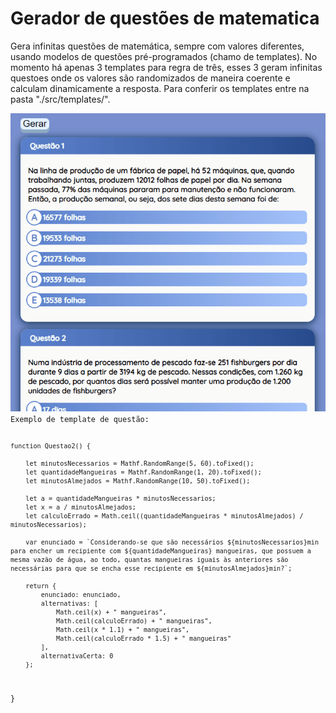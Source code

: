<h1>Gerador de questões de matematica</h1>
<p>Gera infinitas questões de matemática, sempre com valores diferentes, usando modelos de questões pré-programados (chamo de templates). No momento há apenas 3 templates para regra de três, esses 3 geram infinitas questoes onde os valores são randomizados de maneira coerente e calculam dinamicamente a resposta. Para conferir os templates entre na pasta "./src/templates/".</p>
<img src="https://github.com/LeonardoDaLuz/MQG-Gerador-de-Questoes-De-Matematica/blob/main/demonstracao/GifDemonstracaoGeracaoDeQuestoes.gif?raw=true" />

<code>
Exemplo de template de questão:

    function Questao2() {

        let minutosNecessarios = Mathf.RandomRange(5, 60).toFixed();
        let quantidadeMangueiras = Mathf.RandomRange(1, 20).toFixed();
        let minutosAlmejados = Mathf.RandomRange(10, 50).toFixed();

        let a = quantidadeMangueiras * minutosNecessarios;
        let x = a / minutosAlmejados;
        let calculoErrado = Math.ceil((quantidadeMangueiras * minutosAlmejados) / minutosNecessarios);

        var enunciado = `Considerando-se que são necessários ${minutosNecessarios}min para encher um recipiente com ${quantidadeMangueiras} mangueiras, que possuem a mesma vazão de água, ao todo, quantas mangueiras iguais às anteriores são necessárias para que se encha esse recipiente em ${minutosAlmejados}min?`;

        return {
            enunciado: enunciado,
            alternativas: [
                Math.ceil(x) + " mangueiras",
                Math.ceil(calculoErrado) + " mangueiras",
                Math.ceil(x * 1.1) + " mangueiras",
                Math.ceil(calculoErrado * 1.5) + " mangueiras"
            ],
            alternativaCerta: 0
        };
}

</code>
